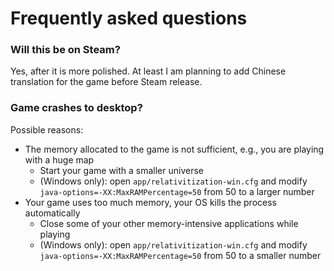# Frequently asked questions

### Will this be on Steam?

Yes, after it is more polished. At least I am planning to add Chinese translation for the game before Steam release.

### Game crashes to desktop?

Possible reasons:

* The memory allocated to the game is not sufficient, e.g., you are playing with a huge map
    * Start your game with a smaller universe
    * (Windows only): open `app/relativitization-win.cfg` and modify `java-options=-XX:MaxRAMPercentage=50` from 50 to a
      larger number
* Your game uses too much memory, your OS kills the process automatically
    * Close some of your other memory-intensive applications while playing
    * (Windows only): open `app/relativitization-win.cfg` and modify `java-options=-XX:MaxRAMPercentage=50` from 50 to a
      smaller number